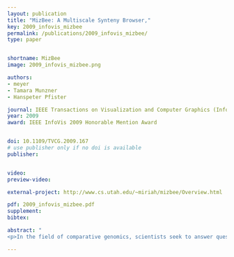 ```yaml
---
layout: publication
title: "MizBee: A Multiscale Synteny Browser,"
key: 2009_infovis_mizbee
permalink: /publications/2009_infovis_mizbee/
type: paper


shortname: MizBee
image: 2009_infovis_mizbee.png

authors:
- meyer
- Tamara Munzner
- Hanspeter Pfister

journal: IEEE Transactions on Visualization and Computer Graphics (InfoVis '2009), 15(6), pp. 897
year: 2009
award: IEEE InfoVis 2009 Honorable Mention Award


doi: 10.1109/TVCG.2009.167
# use publisher only if no doi is available
publisher: 


video: 
preview-video:

external-project: http://www.cs.utah.edu/~miriah/mizbee/Overview.html

pdf: 2009_infovis_mizbee.pdf
supplement:
bibtex: 

abstract: "
<p>In the field of comparative genomics, scientists seek to answer questions about evolution and genomic function by comparing the genomes of species to find regions of shared sequences. Conserved syntenic blocks are an important biological data abstraction for indicating regions of shared sequences. The goal of this work is to show multiple types of relationships at multiple scales in a way that is visually comprehensible in accordance with known perceptual principles. We present a task analysis for this domain where the fundamental questions asked by biologists can be understood by a characterization of relationships into the four types of proximity/location, size, orientation, and similarity/strength, and the four scales of genome, chromosome, block, and genomic feature. We also propose a new taxonomy of the design space for visually encoding conservation data. We present MizBee, a multiscale synteny browser with the unique property of providing interactive side-by-side views of the data across the range of scales supporting exploration of all of these relationship types. We conclude with case studies from two biologists who used MizBee to augment their previous automatic analysis work flow, providing anecdotal evidence about the efficacy oft he system for the visualization of syntenic data, the analysis of conservation relationships, and the communication of scientific insights.</p>"

---
```



